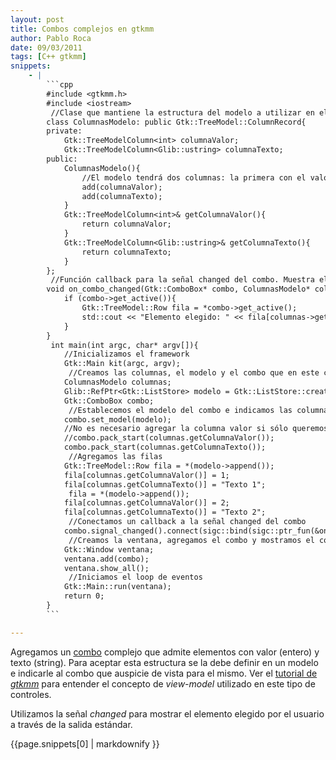 ```yaml
---
layout: post
title: Combos complejos en gtkmm
author: Pablo Roca
date: 09/03/2011
tags: [C++ gtkmm]
snippets: 
    - |
        ```cpp
        #include <gtkmm.h>
        #include <iostream>
         //Clase que mantiene la estructura del modelo a utilizar en el combo
        class ColumnasModelo: public Gtk::TreeModel::ColumnRecord{
        private:
            Gtk::TreeModelColumn<int> columnaValor;
            Gtk::TreeModelColumn<Glib::ustring> columnaTexto;
        public:
            ColumnasModelo(){
                //El modelo tendrá dos columnas: la primera con el valor entero, la segunda con el texto string unicode.
                add(columnaValor);
                add(columnaTexto);
            }
            Gtk::TreeModelColumn<int>& getColumnaValor(){
                return columnaValor;
            }
            Gtk::TreeModelColumn<Glib::ustring>& getColumnaTexto(){
                return columnaTexto;
            }
        };
         //Función callback para la señal changed del combo. Muestra el valor actual por salida estándar
        void on_combo_changed(Gtk::ComboBox* combo, ColumnasModelo* columnas){
            if (combo->get_active()){
                Gtk::TreeModel::Row fila = *combo->get_active();
                std::cout << "Elemento elegido: " << fila[columnas->getColumnaTexto()] << " con valor: " << fila[columnas->getColumnaValor()] << std::endl;
            }
        }
         int main(int argc, char* argv[]){
            //Inicializamos el framework
            Gtk::Main kit(argc, argv);
             //Creamos las columnas, el modelo y el combo que en este caso será la vista para el modelo planteado
            ColumnasModelo columnas;
            Glib::RefPtr<Gtk::ListStore> modelo = Gtk::ListStore::create(columnas);
            Gtk::ComboBox combo;
             //Establecemos el modelo del combo e indicamos las columnas a mostrar
            combo.set_model(modelo);
            //No es necesario agregar la columna valor si sólo queremos mostrar el texto
            //combo.pack_start(columnas.getColumnaValor());
            combo.pack_start(columnas.getColumnaTexto());
             //Agregamos las filas
            Gtk::TreeModel::Row fila = *(modelo->append());
            fila[columnas.getColumnaValor()] = 1;
            fila[columnas.getColumnaTexto()] = "Texto 1";
             fila = *(modelo->append());
            fila[columnas.getColumnaValor()] = 2;
            fila[columnas.getColumnaTexto()] = "Texto 2";
             //Conectamos un callback a la señal changed del combo
            combo.signal_changed().connect(sigc::bind(sigc::ptr_fun(&on_combo_changed), &combo, &columnas));
             //Creamos la ventana, agregamos el combo y mostramos el contenido
            Gtk::Window ventana;
            ventana.add(combo);
            ventana.show_all();
             //Iniciamos el loop de eventos
            Gtk::Main::run(ventana);
            return 0;
        }
        ```

---
```

<div class="entry-content">
						<p>Agregamos un <a href="http://library.gnome.org/devel/gtkmm-tutorial/stable/sec-combobox.html">combo</a> complejo que admite elementos con valor (entero) y texto (string). Para aceptar esta estructura se la debe definir en un modelo e indicarle al combo que auspicie de vista para el mismo. Ver el <a href="http://library.gnome.org/devel/gtkmm-tutorial/2.91/chapter-combobox.html">tutorial de <em>gtkmm</em></a> para entender el concepto de <em>view-model</em> utilizado en este tipo de controles.</p>
<p>Utilizamos la señal <em>changed</em> para mostrar el elemento elegido por el usuario a través de la salida estándar.</p>
<div><div>{{page.snippets[0] | markdownify }}</div></div>
											</div>
